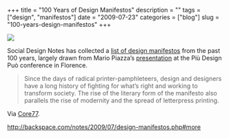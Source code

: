 +++
title = "100 Years of Design Manifestos"
description = ""
tags = ["design", "manifestos"]
date = "2009-07-23"
categories = ["blog"]
slug = "100-years-design-manifestos"
+++



  <div class="notebook-screenshot"><a href="http://backspace.com/notes/2009/07/design-manifestos.php#more"><img src="http://media.konigi.com/bluga/wt4a68880734616.jpg"/></a></div><p>Social Design Notes has collected a <a href="http://backspace.com/notes/2009/07/design-manifestos.php">list of design manifestos</a> from the past 100 years, largely drawn from Mario Piazza’s <a href="http://sdz.aiap.it/notizie/11326">presentation</a> at the Più Design Può conference in Florence. </p>
<blockquote><p>Since the days of radical printer-pamphleteers, design and designers have a long history of fighting for what’s right and working to transform society. The rise of the literary form of the manifesto also parallels the rise of modernity and the spread of letterpress printing.</p></blockquote>
<p>Via <a href="http://www.core77.com/blog/object_culture/100_years_of_design_manifestos_14117.asp">Core77</a>.</p>
    
  <a href="http://backspace.com/notes/2009/07/design-manifestos.php#more">http://backspace.com/notes/2009/07/design-manifestos.php#more</a>
